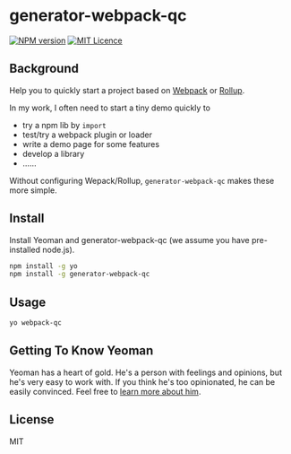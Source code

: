 # generator-webpack-qc

[![NPM version](https://img.shields.io/npm/v/generator-webpack-qc.svg)](https://www.npmjs.com/package/generator-webpack-qc) [![MIT Licence](https://badges.frapsoft.com/os/mit/mit.svg?v=103)](https://opensource.org/licenses/mit-license.php)

## Background

Help you to quickly start a project based on [Webpack](https://webpack.js.org/) or [Rollup](https://rollupjs.org/).

In my work, I often need to start a tiny demo quickly to

- try a npm lib by `import`
- test/try a webpack plugin or loader
- write a demo page for some features
- develop a library
- ……

Without configuring Wepack/Rollup, `generator-webpack-qc` makes these more simple.

## Install

Install Yeoman and generator-webpack-qc (we assume you have pre-installed node.js).

```bash
npm install -g yo
npm install -g generator-webpack-qc
```

## Usage

```bash
yo webpack-qc
```

## Getting To Know Yeoman

Yeoman has a heart of gold. He's a person with feelings and opinions, but he's very easy to work with. If you think he's too opinionated, he can be easily convinced. Feel free to [learn more about him](https://yeoman.io/).

## License

MIT